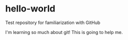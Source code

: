 # hello-world
Test repository for familiarization with GitHub

I'm learning so much about git!
This is going to help me.

